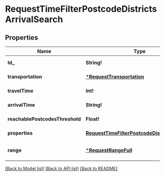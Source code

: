 # RequestTimeFilterPostcodeDistrictsArrivalSearch

## Properties
Name | Type | Description | Notes
------------ | ------------- | ------------- | -------------
**Id_** | **String!** |  | [default to null]
**transportation** | [***RequestTransportation**](RequestTransportation.md) |  | [default to null]
**travelTime** | **Int!** |  | [default to null]
**arrivalTime** | **String!** |  | [default to null]
**reachablePostcodesThreshold** | **Float!** |  | [default to null]
**properties** | [**RequestTimeFilterPostcodeDistrictsProperty**](RequestTimeFilterPostcodeDistrictsProperty.md) |  | [default to null]
**range** | [***RequestRangeFull**](RequestRangeFull.md) |  | [optional] [default to null]

[[Back to Model list]](../README.md#documentation-for-models) [[Back to API list]](../README.md#documentation-for-api-endpoints) [[Back to README]](../README.md)



